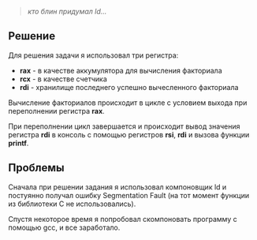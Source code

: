> *кто блин придумал ld...*

## Решение

Для решения задачи я использовал три регистра:
- **rax** - в качестве аккумулятора для вычисления факториала
- **rcx** - в качестве счетчика
- **rdi** - хранилище последнего успешно вычесленного факториала

Вычисление факториалов происходит в цикле с условием выхода при переполнении регистра **rax**.

При переполнении цикл завершается и происходит вывод значения регистра **rdi** в консоль с помощью регистров **rsi**, **rdi** и вызова функции **printf**.

## Проблемы

Сначала при решении задания я использовал компоновщик ld и постуянно получал ошибку Segmentation Fault (на тот момент функции из библиотеки С не использовались).

Спустя некоторое время я попробовал скомпоновать программу с помощью gcc, и все заработало.

